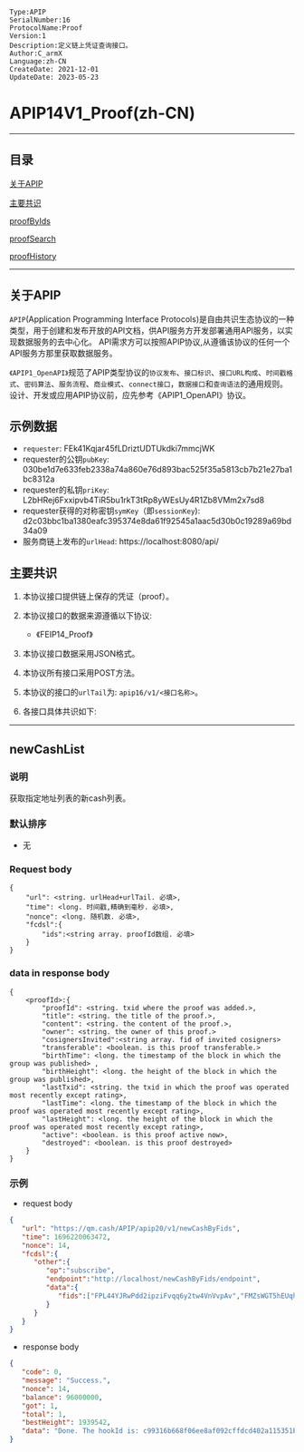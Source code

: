 ```
Type:APIP
SerialNumber:16
ProtocolName:Proof
Version:1
Description:定义链上凭证查询接口。
Author:C_armX
Language:zh-CN
CreateDate: 2021-12-01
UpdateDate: 2023-05-23
```

# APIP14V1_Proof(zh-CN)

---
## 目录

[关于APIP](#关于APIP)

[主要共识](#主要共识)

[proofByIds](#proofByIds)

[proofSearch](#proofSearch)

[proofHistory](#proofHistory)

---

## 关于APIP

`APIP`(Application Programming Interface Protocols)是自由共识生态协议的一种类型，用于创建和发布开放的API文档，供API服务方开发部署通用API服务，以实现数据服务的去中心化。
API需求方可以按照APIP协议,从遵循该协议的任何一个API服务方那里获取数据服务。

`《APIP1_OpenAPI》`规范了APIP类型协议的`协议发布`、`接口标识`、`接口URL构成`、`时间戳格式`、`密码算法`、`服务流程`、`商业模式`、`connect接口`，`数据接口`和`查询语法`的通用规则。
设计、开发或应用APIP协议前，应先参考《APIP1_OpenAPI》协议。

## 示例数据

- `requester`: FEk41Kqjar45fLDriztUDTUkdki7mmcjWK
- requester的公钥`pubKey`: 030be1d7e633feb2338a74a860e76d893bac525f35a5813cb7b21e27ba1bc8312a
- requester的私钥`priKey`: L2bHRej6Fxxipvb4TiR5bu1rkT3tRp8yWEsUy4R1Zb8VMm2x7sd8
- requester获得的对称密钥`symKey`（即`sessionKey`): d2c03bbc1ba1380eafc395374e8da61f92545a1aac5d30b0c19289a69bd34a09
- 服务商链上发布的`urlHead`: https://localhost:8080/api/

## 主要共识

1. 本协议接口提供链上保存的凭证（proof）。

2. 本协议接口的数据来源遵循以下协议:

    - 《FEIP14_Proof》

3. 本协议接口数据采用JSON格式。

4. 本协议所有接口采用POST方法。

5. 本协议的接口的`urlTail`为: `apip16/v1/<接口名称>`。

6. 各接口具体共识如下:

---

## newCashList

### 说明

获取指定地址列表的新cash列表。

### 默认排序

- 无

### Request body
```
{
	"url": <string. urlHead+urlTail. 必填>,
	"time": <long. 时间戳,精确到毫秒. 必填>,
	"nonce": <long. 随机数. 必填>,
    "fcdsl":{
        "ids":<string array. proofId数组. 必填>
    }
}
```
### data in response body

```
{
    <proofId>:{
        "proofId": <string. txid where the proof was added.>,
        "title": <string. the title of the proof.>,
        "content": <string. the content of the proof.>,
        "owner": <string. the owner of this proof.>
        "cosignersInvited":<string array. fid of invited cosigners>
        "transferable": <boolean. is this proof transferable.>
        "birthTime": <long. the timestamp of the block in which the group was published> ,
        "birthHeight": <long. the height of the block in which the group was published>,
        "lastTxid": <string. the txid in which the proof was operated most recently except rating>,
        "lastTime": <long. the timestamp of the block in which the proof was operated most recently except rating>,
        "lastHeight": <long. the height of the block in which the proof was operated most recently except rating>,
        "active": <boolean. is this proof active now>,
        "destroyed": <boolean. is this proof destroyed>
	}
}
```
### 示例

- request body

```json
{
   "url": "https://qm.cash/APIP/apip20/v1/newCashByFids",
   "time": 1696220063472,
   "nonce": 14,
   "fcdsl":{
      "other":{
         "op":"subscribe",
         "endpoint":"http://localhost/newCashByFids/endpoint",
         "data":{
            "fids":["FPL44YJRwPdd2ipziFvqq6y2tw4VnVvpAv","FMZsWGT5hEUqhnZhLhXrxNXXG6uDHcarmX"]
         }
      }
   }
}
```

- response body

```json
{
   "code": 0,
   "message": "Success.",
   "nonce": 14,
   "balance": 96000000,
   "got": 1,
   "total": 1,
   "bestHeight": 1939542,
   "data": "Done. The hookId is: c99316b668f06ee8af092cffdcd402a115351bb6cb12a8297d69fad0746e0a94"
}
```
